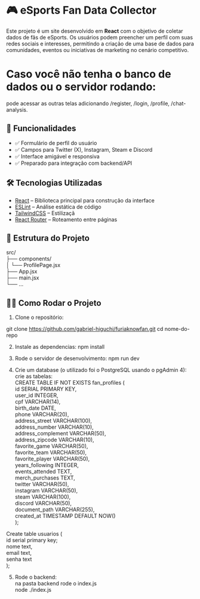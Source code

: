 # 🎮 eSports Fan Data Collector

Este projeto é um site desenvolvido em **React** com o objetivo de coletar dados de fãs de eSports. Os usuários podem preencher um perfil com suas redes sociais e interesses, permitindo a criação de uma base de dados para comunidades, eventos ou iniciativas de marketing no cenário competitivo.

# Caso você não tenha o banco de dados ou o servidor rodando:  
pode acessar as outras telas adicionando /register, /login, /profile, /chat-analysis.  

## 🚀 Funcionalidades

- ✅ Formulário de perfil do usuário
- ✅ Campos para Twitter (X), Instagram, Steam e Discord
- ✅ Interface amigável e responsiva
- ✅ Preparado para integração com backend/API

## 🛠️ Tecnologias Utilizadas

- [React](https://reactjs.org/) – Biblioteca principal para construção da interface
- [ESLint](https://eslint.org/) – Análise estática de código
- [TailwindCSS](https://tailwindcss.com/) – Estilizaçã
- [React Router](https://reactrouter.com/) – Roteamento entre páginas

## 📂 Estrutura do Projeto
src/  
├── components/  
│ └── ProfilePage.jsx  
├── App.jsx  
├── main.jsx  
└── ...  

## 🧑‍💻 Como Rodar o Projeto

1. Clone o repositório:


git clone https://github.com/gabriel-higuchi/furiaknowfan.git 
cd nome-do-repo  

2. Instale as dependencias:
npm install  

3. Rode o servidor de desenvolvimento:
npm run dev

4. Crie um database (o utilizado foi o PostgreSQL usando o pgAdmin 4):  
crie as tabelas:  
CREATE TABLE IF NOT EXISTS fan_profiles (  
id SERIAL PRIMARY KEY,  
user_id INTEGER,  
cpf VARCHAR(14),  
birth_date DATE,  
phone VARCHAR(20),  
address_street VARCHAR(100),  
address_number VARCHAR(10),  
address_complement VARCHAR(50),  
address_zipcode VARCHAR(10),  
favorite_game VARCHAR(50),  
favorite_team VARCHAR(50),  
favorite_player VARCHAR(50),  
years_following INTEGER,  
events_attended TEXT,  
merch_purchases TEXT,  
twitter VARCHAR(50),  
instagram VARCHAR(50),  
steam VARCHAR(100),  
discord VARCHAR(50),  
document_path VARCHAR(255),  
created_at TIMESTAMP DEFAULT NOW()  
);  
  
Create table usuarios (  
id serial primary key;  
nome text,  
email text,  
senha text  
);   

5. Rode o backend:  
na pasta backend rode o index.js  
node ./index.js







